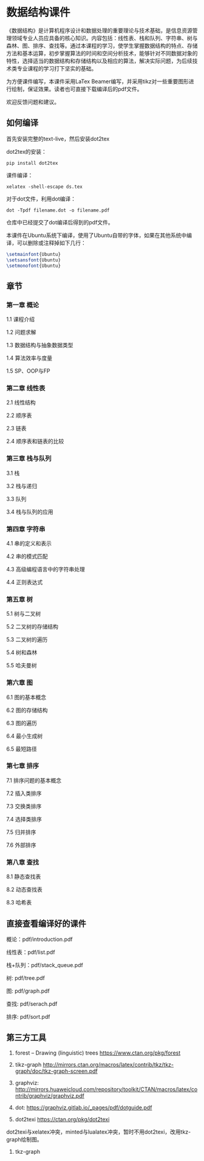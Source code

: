# 数据结构课件

《数据结构》是计算机程序设计和数据处理的重要理论与技术基础，是信息资源管理领域专业人员应具备的核心知识。内容包括：线性表、栈和队列、字符串、树与森林、图、排序、查找等。通过本课程的学习，使学生掌握数据结构的特点、存储方法和基本运算，初步掌握算法的时间和空间分析技术，能够针对不同数据对象的特性，选择适当的数据结构和存储结构以及相应的算法，解决实际问题，为后续技术类专业课程的学习打下坚实的基础。

为方便课件编写，本课件采用LaTex Beamer编写，并采用tikz对一些重要图形进行绘制，保证效果。读者也可直接下载编译后的pdf文件。

欢迎反馈问题和建议。


## 如何编译

首先安装完整的text-live，然后安装dot2tex

dot2tex的安装：

```
pip install dot2tex
```

课件编译：

```
xelatex -shell-escape ds.tex
```

对于dot文件，利用dot编译：

```
dot -Tpdf filename.dot -o filename.pdf
```
仓库中已经提交了dot编译后得到的pdf文件。

本课件在Ubuntu系统下编译，使用了Ubuntu自带的字体，如果在其他系统中编译，可以删除或注释掉如下几行：

```tex
\setmainfont{Ubuntu}
\setsansfont{Ubuntu}
\setmonofont{Ubuntu}
```
## 章节

### 第一章 概论
1.1 课程介绍

1.2 问题求解

1.3 数据结构与抽象数据类型

1.4 算法效率与度量

1.5 SP、OOP与FP

### 第二章 线性表

2.1 线性结构

2.2 顺序表

2.3 链表

2.4 顺序表和链表的比较

### 第三章 栈与队列
3.1 栈

3.2 栈与递归

3.3 队列

3.4 栈与队列的应用

### 第四章 字符串

4.1 串的定义和表示

4.2 串的模式匹配

4.3 高级编程语言中的字符串处理

4.4 正则表达式

### 第五章 树

5.1 树与二叉树

5.2 二叉树的存储结构

5.3 二叉树的遍历

5.4 树和森林

5.5 哈夫曼树

### 第六章 图

6.1 图的基本概念

6.2 图的存储结构

6.3 图的遍历

6.4 最小生成树

6.5 最短路径

### 第七章 排序

7.1 排序问题的基本概念

7.2 插入类排序

7.3 交换类排序

7.4 选择类排序

7.5 归并排序

7.6 外部排序

### 第八章 查找

8.1 静态查找表

8.2 动态查找表

8.3 哈希表

## 直接查看编译好的课件

概论：pdf/introduction.pdf

线性表：pdf/list.pdf

栈+队列：pdf/stack_queue.pdf

树: pdf/tree.pdf

图: pdf/graph.pdf

查找: pdf/serach.pdf

排序: pdf/sort.pdf

## 第三方工具

1. forest – Drawing (linguistic) trees  https://www.ctan.org/pkg/forest

1. tikz-graph http://mirrors.ctan.org/macros/latex/contrib/tkz/tkz-graph/doc/tkz-graph-screen.pdf

1. graphviz: http://mirrors.huaweicloud.com/repository/toolkit/CTAN/macros/latex/contrib/graphviz/graphviz.pdf

1. dot: https://graphviz.gitlab.io/_pages/pdf/dotguide.pdf

1. dot2texi https://ctan.org/pkg/dot2texi

  dot2texi与xelatex冲突，minted与lualatex冲突，暂时不用dot2texi，改用tkz-graph绘制图。

1. tkz-graph
